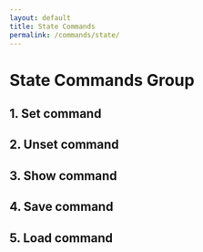 ```yaml
---
layout: default
title: State Commands
permalink: /commands/state/
---
```


# State Commands Group

## 1. Set command

## 2. Unset command

## 3. Show command

## 4. Save command

## 5. Load command